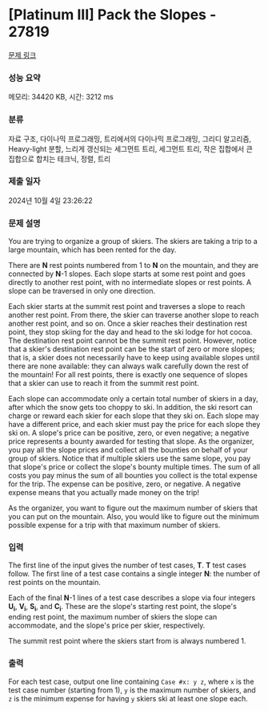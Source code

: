 # [Platinum III] Pack the Slopes - 27819 

[문제 링크](https://www.acmicpc.net/problem/27819) 

### 성능 요약

메모리: 34420 KB, 시간: 3212 ms

### 분류

자료 구조, 다이나믹 프로그래밍, 트리에서의 다이나믹 프로그래밍, 그리디 알고리즘, Heavy-light 분할, 느리게 갱신되는 세그먼트 트리, 세그먼트 트리, 작은 집합에서 큰 집합으로 합치는 테크닉, 정렬, 트리

### 제출 일자

2024년 10월 4일 23:26:22

### 문제 설명

<p>You are trying to organize a group of skiers. The skiers are taking a trip to a large mountain, which has been rented for the day.</p>

<p>There are <b>N</b> rest points numbered from 1 to <b>N</b> on the mountain, and they are connected by <b>N</b>-1 slopes. Each slope starts at some rest point and goes directly to another rest point, with no intermediate slopes or rest points. A slope can be traversed in only one direction.</p>

<p>Each skier starts at the summit rest point and traverses a slope to reach another rest point. From there, the skier can traverse another slope to reach another rest point, and so on. Once a skier reaches their destination rest point, they stop skiing for the day and head to the ski lodge for hot cocoa. The destination rest point cannot be the summit rest point. However, notice that a skier's destination rest point can be the start of zero or more slopes; that is, a skier does not necessarily have to keep using available slopes until there are none available: they can always walk carefully down the rest of the mountain! For all rest points, there is exactly one sequence of slopes that a skier can use to reach it from the summit rest point.</p>

<p>Each slope can accommodate only a certain total number of skiers in a day, after which the snow gets too choppy to ski. In addition, the ski resort can charge or reward each skier for each slope that they ski on. Each slope may have a different price, and each skier must pay the price for each slope they ski on. A slope's price can be positive, zero, or even negative; a negative price represents a bounty awarded for testing that slope. As the organizer, you pay all the slope prices and collect all the bounties on behalf of your group of skiers. Notice that if multiple skiers use the same slope, you pay that slope's price or collect the slope's bounty multiple times. The sum of all costs you pay minus the sum of all bounties you collect is the total expense for the trip. The expense can be positive, zero, or negative. A negative expense means that you actually made money on the trip!</p>

<p>As the organizer, you want to figure out the maximum number of skiers that you can put on the mountain. Also, you would like to figure out the minimum possible expense for a trip with that maximum number of skiers.</p>

### 입력 

 <p>The first line of the input gives the number of test cases, <b>T</b>. <b>T</b> test cases follow. The first line of a test case contains a single integer <b>N</b>: the number of rest points on the mountain.</p>

<p>Each of the final <b>N</b>-1 lines of a test case describes a slope via four integers <b>U<sub>i</sub></b>, <b>V<sub>i</sub></b>, <b>S<sub>i</sub></b>, and <b>C<sub>i</sub></b>. These are the slope's starting rest point, the slope's ending rest point, the maximum number of skiers the slope can accommodate, and the slope's price per skier, respectively.</p>

<p>The summit rest point where the skiers start from is always numbered 1.</p>

### 출력 

 <p>For each test case, output one line containing <code>Case #x: y z</code>, where <code>x</code> is the test case number (starting from 1), <code>y</code> is the maximum number of skiers, and <code>z</code> is the minimum expense for having <code>y</code> skiers ski at least one slope each.</p>

